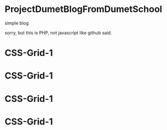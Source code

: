 # ProjectDumetBlogFromDumetSchool
simple blog

sorry, but this is PHP, not javascript like github said. 
# CSS-Grid-1
# CSS-Grid-1
# CSS-Grid-1
# CSS-Grid-1
